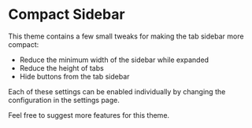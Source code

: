 # Compact Sidebar

This theme contains a few small tweaks for making the tab sidebar more compact:
- Reduce the minimum width of the sidebar while expanded
- Reduce the height of tabs
- Hide buttons from the tab sidebar

Each of these settings can be enabled individually by changing the configuration in the settings page.

Feel free to suggest more features for this theme.
